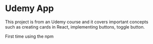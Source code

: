 # Udemy App

This project is from an Udemy course and it covers important concepts such as creating cards in React, implementing buttons, toggle button. 

First time using the npm 
